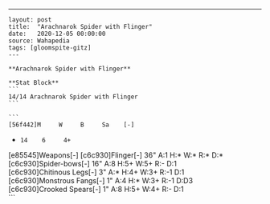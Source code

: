---
    layout: post
    title:  "Arachnarok Spider with Flinger"
    date:   2020-12-05 00:00:00
    source: Wahapedia
    tags: [gloomspite-gitz]
    ---
    
    **Arachnarok Spider with Flinger**
    
    **Stat Block**
    ```
    14/14 Arachnarok Spider with Flinger
    ```
    
    ```
    [56f442]M     W     B     Sa    [-]
*     14    6     4+    
[e85545]Weapons[-]
[c6c930]Flinger[-]
36"    A:1    H:*    W:*    R:*    D:*   
[c6c930]Spider-bows[-]
16"    A:8    H:5+   W:5+   R:-    D:1   
[c6c930]Chitinous Legs[-]
3"     A:*    H:4+   W:3+   R:-1   D:1   
[c6c930]Monstrous Fangs[-]
1"     A:4    H:*    W:3+   R:-1   D:D3  
[c6c930]Crooked Spears[-]
1"     A:8    H:5+   W:4+   R:-    D:1   
    ```
    
    
    
